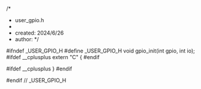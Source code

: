 /*
 * user_gpio.h
 *
 * created: 2024/6/26
 *  author: 
 */

#ifndef _USER_GPIO_H
#define _USER_GPIO_H
void gpio_init(int gpio, int io);
#ifdef __cplusplus
extern "C" {
#endif



#ifdef __cplusplus
}
#endif

#endif // _USER_GPIO_H

